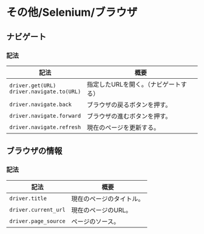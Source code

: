 # その他/Selenium/ブラウザ

## ナビゲート

### 記法

| 記法                                             | 概要                                  |
| ------------------------------------------------ | ------------------------------------- |
| `driver.get(URL)`<br />`driver.navigate.to(URL)` | 指定したURLを開く。（ナビゲートする） |
| `driver.navigate.back`                           | ブラウザの戻るボタンを押す。          |
| `driver.navigate.forward`                        | ブラウザの進むボタンを押す。          |
| `driver.navigate.refresh`                        | 現在のページを更新する。              |

## ブラウザの情報

### 記法

| 記法                 | 概要                     |
| -------------------- | ------------------------ |
| `driver.title`       | 現在のページのタイトル。 |
| `driver.current_url` | 現在のページのURL。      |
| `driver.page_source` | ページのソース。         |
